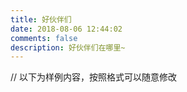 ```yaml
---
title: 好伙伴们
date: 2018-08-06 12:44:02
comments: false
description: 好伙伴们在哪里~
---
```

<div class="linkpage"><ul id="friendsList"></ul></div>

// 以下为样例内容，按照格式可以随意修改
<script type="text/javascript">
{
    const myFriends = [
        ["#", "https://candinya.com/images/avatar.png", "猫猫", "喵喵~"],
        ["#", "https://candinya.com/images/avatar.png", "猫猫猫", "喵喵喵~"],
        ["#", "https://candinya.com/images/avatar.png", "猫猫猫猫", "喵喵喵喵~"]
    ];

    let friendNodes = '';
    while (myFriends.length > 0) {
        const rndNum = Math.floor(Math.random()*myFriends.length);
        friendNodes += `<li><a target="_blank" href="${myFriends[rndNum][0]}"><img src="${myFriends[rndNum][1]}"><h4>${myFriends[rndNum][2]}</h4><p>${myFriends[rndNum][3]}</p></a></li>`;
        myFriends.splice(rndNum, 1);
    }
    document.getElementById("friendsList").innerHTML = friendNodes;
}
</script>